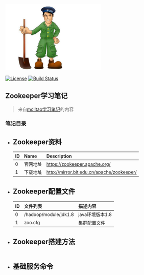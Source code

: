 <img src="https://github.com/mclitao/openshift/blob/master/BIGDATA/zookeeper.jpg?raw=true" alt="" width="300"/>


[![License](https://img.shields.io/badge/license-Apache%202-4EB1BA.svg)](https://www.apache.org/licenses/LICENSE-2.0.html)
[![Build Status](https://travis-ci.org/containers/skopeo.svg?branch=master)](https://travis-ci.org/containers/skopeo)


## Zookeeper学习笔记
> 来自[mclitao](https://www.xxx.cn/)[学习笔记](http://xxxxx.cn/)的内容

### 笔记目录

- **Zookeeper资料**
   - 
    |ID | Name |   Description     |
    |:--|:-----|:----------------- |
    |0|官网地址|https://zookeeper.apache.org/|
    |1|下载地址|http://mirror.bit.edu.cn/apache/zookeeper/|

- **Zookeeper配置文件**
  - 
    |ID | 文件列表                              |     描述内容      |
    |:--|:--------------------------------------|:----------------- |
    | 0 |/hadoop/module/jdk1.8 | java环境版本1.8|
    | 1 |zoo.cfg|集群配置文件|

- **Zookeeper搭建方法**
   -
    ```commandline

    ```
- **基础服务命令**
  - 
    ```
    ```